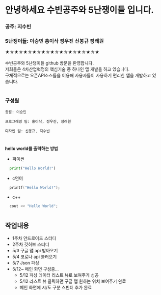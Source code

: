# 안녕하세요 수빈공주와 5난쟁이들 입니다.
### 공주: 지수빈
### 5난쟁이들: 이승민 홍이삭 정우진 신봉규 정래원
  
★☆★☆★☆★☆★☆★☆★☆★☆★☆★☆★<br>
<br>
수빈공주와 5난쟁이들 github 방문을 환영합니다.
<br>
저희들은 4차산업혁명의 핵심기술 중 하나인 앱 개발을 하고 있습니다.
<br>
구체적으로는 오픈API소스들을 이용해 사용자들이 사용하기 편리한 앱을 개발하고 있습니다.
<br>
#
### 구성원
```
총괄: 이승민
```
```
프로그래밍 팀: 홍이삭, 정우진, 정래원
```
```
디자인 팀: 신봉규, 지수빈
```
#
**hello world를 출력하는 방법**
* 파이썬
```py
  print("Hello World!")
```
* c언어
```c
  printf("Hello World!");
```
* c++
```c++
  cout << "Hello World";
```

#
## 작업내용
* 1주차 안드로이드 스터디
* 2주차 깃허브 스터디
* 5/3 구글 맵 api 받아오기
* 5/4 코로나 api 불러오기
* 5/7 Json 파싱
* 5/12~ 메인 화면 구성중...
  + 5/12 파싱 데이터 리스트 뷰로 보여주기 성공
  + 5/12 리스트 뷰 클릭하면 구글 맵 원하는 위치 보여주기 완료
  + 메인 화면에 시/도 구분 스핀더 추가 완료

